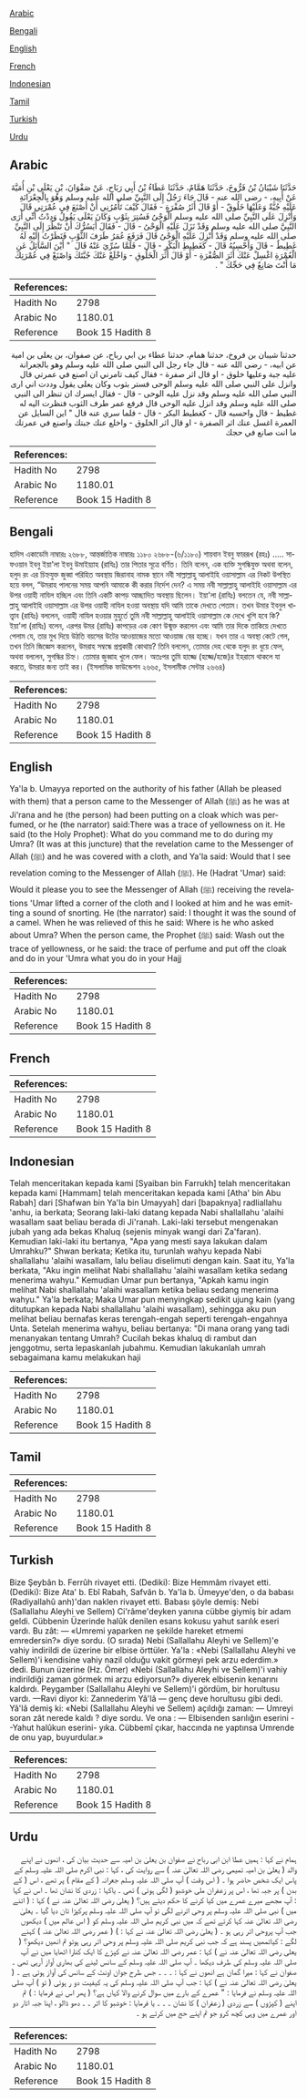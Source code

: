 [Arabic](#arabic)

[Bengali](#bengali)

[English](#english)

[French](#french)

[Indonesian](#indonesian)

[Tamil](#tamil)

[Turkish](#turkish)

[Urdu](#urdu)

## Arabic


<div dir="rtl" lang="ar" style={{fontSize:'larger',backgroundColor:'#f8f9fa',padding:20}}>
حَدَّثَنَا شَيْبَانُ بْنُ فَرُّوخَ، حَدَّثَنَا هَمَّامٌ، حَدَّثَنَا عَطَاءُ بْنُ أَبِي رَبَاحٍ، عَنْ صَفْوَانَ، بْنِ يَعْلَى بْنِ أُمَيَّةَ عَنْ أَبِيهِ، - رضى الله عنه - قَالَ جَاءَ رَجُلٌ إِلَى النَّبِيِّ صلى الله عليه وسلم وَهُوَ بِالْجِعْرَانَةِ عَلَيْهِ جُبَّةٌ وَعَلَيْهَا خَلُوقٌ - أَوْ قَالَ أَثَرُ صُفْرَةٍ - فَقَالَ كَيْفَ تَأْمُرُنِي أَنْ أَصْنَعَ فِي عُمْرَتِي قَالَ وَأُنْزِلَ عَلَى النَّبِيِّ صلى الله عليه وسلم الْوَحْىُ فَسُتِرَ بِثَوْبٍ وَكَانَ يَعْلَى يَقُولُ وَدِدْتُ أَنِّي أَرَى النَّبِيَّ صلى الله عليه وسلم وَقَدْ نَزَلَ عَلَيْهِ الْوَحْىُ - قَالَ - فَقَالَ أَيَسُرُّكَ أَنْ تَنْظُرَ إِلَى النَّبِيِّ صلى الله عليه وسلم وَقَدْ أُنْزِلَ عَلَيْهِ الْوَحْىُ قَالَ فَرَفَعَ عُمَرُ طَرَفَ الثَّوْبِ فَنَظَرْتُ إِلَيْهِ لَهُ غَطِيطٌ - قَالَ وَأَحْسِبُهُ قَالَ - كَغَطِيطِ الْبَكْرِ - قَالَ - فَلَمَّا سُرِّيَ عَنْهُ قَالَ ‏ "‏ أَيْنَ السَّائِلُ عَنِ الْعُمْرَةِ اغْسِلْ عَنْكَ أَثَرَ الصُّفْرَةِ - أَوْ قَالَ أَثَرَ الْخَلُوقِ - وَاخْلَعْ عَنْكَ جُبَّتَكَ وَاصْنَعْ فِي عُمْرَتِكَ مَا أَنْتَ صَانِعٌ فِي حَجِّكَ ‏"‏ ‏.‏
</div>
<div style={{backgroundColor:'#f8f9fa',padding:20, marginBottom: 10}}><table> <thead> <tr> <th>References:</th> <th></th> </tr> </thead> <tbody><tr><td>Hadith No</td><td>2798</td></tr><tr><td>Arabic No</td><td>1180.01</td></tr><tr><td>Reference</td><td>Book 15 Hadith 8</td></tr></tbody></table></div>


<div dir="rtl" lang="ar" style={{fontSize:'larger',backgroundColor:'#f8f9fa',padding:20}}>
حدثنا شيبان بن فروخ، حدثنا همام، حدثنا عطاء بن ابي رباح، عن صفوان، بن يعلى بن امية عن ابيه، - رضى الله عنه - قال جاء رجل الى النبي صلى الله عليه وسلم وهو بالجعرانة عليه جبة وعليها خلوق - او قال اثر صفرة - فقال كيف تامرني ان اصنع في عمرتي قال وانزل على النبي صلى الله عليه وسلم الوحى فستر بثوب وكان يعلى يقول وددت اني ارى النبي صلى الله عليه وسلم وقد نزل عليه الوحى - قال - فقال ايسرك ان تنظر الى النبي صلى الله عليه وسلم وقد انزل عليه الوحى قال فرفع عمر طرف الثوب فنظرت اليه له غطيط - قال واحسبه قال - كغطيط البكر - قال - فلما سري عنه قال " اين السايل عن العمرة اغسل عنك اثر الصفرة - او قال اثر الخلوق - واخلع عنك جبتك واصنع في عمرتك ما انت صانع في حجك
</div>
<div style={{backgroundColor:'#f8f9fa',padding:20, marginBottom: 10}}><table> <thead> <tr> <th>References:</th> <th></th> </tr> </thead> <tbody><tr><td>Hadith No</td><td>2798</td></tr><tr><td>Arabic No</td><td>1180.01</td></tr><tr><td>Reference</td><td>Book 15 Hadith 8</td></tr></tbody></table></div>

## Bengali


<div dir="ltr" lang="bn" style={{fontSize:'larger',backgroundColor:'#f8f9fa',padding:20}}>
হাদিস একাডেমি নাম্বারঃ ২৬৮৮, আন্তর্জাতিক নাম্বারঃ ১১৮০ ২৬৮৮-(৬/১১৮০) শায়বান ইবনু ফাররূখ (রহঃ) ..... সাফওয়ান ইবনু ইয়া'লা ইবনু উমাইয়্যাহ (রাযিঃ) তার পিতার সূত্রে বর্ণিত। তিনি বলেন, এক ব্যক্তি সুগন্ধিযুক্ত অথবা বলেন, হলুদ রং এর চিহ্নযুক্ত জুব্বা পরিহিত অবস্থায় জিরানাহ নামক স্থানে নবী সাল্লাল্লাহু আলাইহি ওয়াসাল্লাম এর নিকট উপস্থিত হয়ে বলল, “উমরাহ পালনের সময় আপনি আমাকে কী করার নির্দেশ দেন? এ সময় নবী সাল্লাল্লাহু আলাইহি ওয়াসাল্লাম এর উপর ওয়াহী নাযিল হচ্ছিল এবং তিনি একটি কাপড় আচ্ছাদিত অবস্থায় ছিলেন। ইয়া'লা (রাযিঃ) বলতেন যে, নবী সাল্লাল্লাহু আলাইহি ওয়াসাল্লাম এর উপর ওয়াহী নাযিল হওয়া অবস্থায় যদি আমি তাকে দেখতে পেতাম। তখন উমার ইবনুল খাত্ত্বাব (রাযিঃ) বললেন, ওয়াহী নাযিল হওয়ার মুহুর্তে তুমি নবী সাল্লাল্লাহু আলাইহি ওয়াসাল্লাম কে দেখে খুশি হবে কি? ইয়া'লা (রাযিঃ) বলেন, এরপর উমর (রাযিঃ) কাপড়ের এক কোণ উন্মুক্ত করলেন এবং আমি তার দিকে তাকিয়ে দেখতে পেলাম যে, তার মুখ দিয়ে উঠতি বয়সের উটের আওয়াজের মতো আওয়াজ বের হচ্ছে। যখন তার এ অবস্থা কেটে গেল, তখন তিনি জিজ্ঞেস করলেন, উমরাহ সম্বন্ধে প্রশ্নকারী কোথায়? তিনি বললেন, তোমার দেহ থেকে হলুদ রং ধুয়ে ফেল, অথবা বললেন, সুগন্ধির চিহ্ন। তোমার জুব্বাহ খুলে ফেল। অতঃপর তুমি হাজ্জে (হজ্জে/হজে)র ইহরামে থাকলে যা করতে, উমরার জন্য তাই কর। (ইসলামিক ফাউন্ডেশন ২৬৬৫, ইসলামীক সেন্টার ২৬৬৪)
</div>
<div style={{backgroundColor:'#f8f9fa',padding:20, marginBottom: 10}}><table> <thead> <tr> <th>References:</th> <th></th> </tr> </thead> <tbody><tr><td>Hadith No</td><td>2798</td></tr><tr><td>Arabic No</td><td>1180.01</td></tr><tr><td>Reference</td><td>Book 15 Hadith 8</td></tr></tbody></table></div>

## English


<div dir="ltr" lang="en" style={{fontSize:'larger',backgroundColor:'#f8f9fa',padding:20}}>
Ya'la b. Umayya reported on the authority of his father (Allah be pleased with them) that a person came to the Messenger of Allah (ﷺ) as he was at Ji'rana and he (the person) had been putting on a cloak which was perfumed, or he (the narrator) said:There was a trace of yellowness on it. He said (to the Holy Prophet): What do you command me to do during my Umra? (It was at this juncture) that the revelation came to the Messenger of Allah (ﷺ) and he was covered with a cloth, and Ya'la said: Would that I see revelation coming to the Messenger of Allah (ﷺ). He (Hadrat 'Umar) said: Would it please you to see the Messenger of Allah (ﷺ) receiving the revelations 'Umar lifted a corner of the cloth and I looked at him and he was emitting a sound of snorting. He (the narrator) said: I thought it was the sound of a camel. When he was relieved of this he said: Where is he who asked about Umra? When the person came, the Prophet (ﷺ) said: Wash out the trace of yellowness, or he said: the trace of perfume and put off the cloak and do in your 'Umra what you do in your Hajj
</div>
<div style={{backgroundColor:'#f8f9fa',padding:20, marginBottom: 10}}><table> <thead> <tr> <th>References:</th> <th></th> </tr> </thead> <tbody><tr><td>Hadith No</td><td>2798</td></tr><tr><td>Arabic No</td><td>1180.01</td></tr><tr><td>Reference</td><td>Book 15 Hadith 8</td></tr></tbody></table></div>

## French


<div dir="ltr" lang="fr" style={{fontSize:'larger',backgroundColor:'#f8f9fa',padding:20}}>

</div>
<div style={{backgroundColor:'#f8f9fa',padding:20, marginBottom: 10}}><table> <thead> <tr> <th>References:</th> <th></th> </tr> </thead> <tbody><tr><td>Hadith No</td><td>2798</td></tr><tr><td>Arabic No</td><td>1180.01</td></tr><tr><td>Reference</td><td>Book 15 Hadith 8</td></tr></tbody></table></div>

## Indonesian


<div dir="ltr" lang="id" style={{fontSize:'larger',backgroundColor:'#f8f9fa',padding:20}}>
Telah menceritakan kepada kami [Syaiban bin Farrukh] telah menceritakan kepada kami [Hammam] telah menceritakan kepada kami [Atha' bin Abu Rabah] dari [Shafwan bin Ya'la bin Umayyah] dari [bapaknya] radliallahu 'anhu, ia berkata; Seorang laki-laki datang kepada Nabi shallallahu 'alaihi wasallam saat beliau berada di Ji'ranah. Laki-laki tersebut mengenakan jubah yang ada bekas Khaluq (sejenis minyak wangi dari Za'faran). Kemudian laki-laki itu bertanya, "Apa yang mesti saya lakukan dalam Umrahku?" Shwan berkata; Ketika itu, turunlah wahyu kepada Nabi shallallahu 'alaihi wasallam, lalu beliau diselimuti dengan kain. Saat itu, Ya'la berkata, "Aku ingin melihat Nabi shallallahu 'alaihi wasallam ketika sedang menerima wahyu." Kemudian Umar pun bertanya, "Apkah kamu ingin melihat Nabi shallallahu 'alaihi wasallam ketika beliau sedang menerima wahyu." Ya'la berkata; Maka Umar pun menyingkap sedikit ujung kain (yang ditutupkan kepada Nabi shallallahu 'alaihi wasallam), sehingga aku pun melihat beliau bernafas keras terengah-engah seperti terengah-engahnya Unta. Setelah menerima wahyu, beliau bertanya: "Di mana orang yang tadi menanyakan tentang Umrah? Cucilah bekas khaluq di rambut dan jenggotmu, serta lepaskanlah jubahmu. Kemudian lakukanlah umrah sebagaimana kamu melakukan haji
</div>
<div style={{backgroundColor:'#f8f9fa',padding:20, marginBottom: 10}}><table> <thead> <tr> <th>References:</th> <th></th> </tr> </thead> <tbody><tr><td>Hadith No</td><td>2798</td></tr><tr><td>Arabic No</td><td>1180.01</td></tr><tr><td>Reference</td><td>Book 15 Hadith 8</td></tr></tbody></table></div>

## Tamil


<div dir="ltr" lang="ta" style={{fontSize:'larger',backgroundColor:'#f8f9fa',padding:20}}>

</div>
<div style={{backgroundColor:'#f8f9fa',padding:20, marginBottom: 10}}><table> <thead> <tr> <th>References:</th> <th></th> </tr> </thead> <tbody><tr><td>Hadith No</td><td>2798</td></tr><tr><td>Arabic No</td><td>1180.01</td></tr><tr><td>Reference</td><td>Book 15 Hadith 8</td></tr></tbody></table></div>

## Turkish


<div dir="ltr" lang="tr" style={{fontSize:'larger',backgroundColor:'#f8f9fa',padding:20}}>
Bize Şeybân b. Ferrûh rivayet etti. (Dediki): Bize Hemmâm rivayet etti. (Dediki): Bize Ata' b. Ebî Rabah, Safvân b. Ya'Ia b. Ümeyye'den, o da babası (Radiyallahû anh)'dan naklen rivayet etti. Babası şöyle demiş: Nebi (Sallallahu Aleyhi ve Sellem) Ci'râme'deyken yanına cübbe giymiş bir adam geldi. Cübbenin Üzerinde halûk denilen esans kokusu yahut sarılık eseri vardı. Bu zât: — «Umremi yaparken ne şekilde hareket etmemi emredersin?» diye sordu. (O sırada) Nebi (Sallallahu Aleyhi ve Sellem)'e vahiy indirildi de üzerine bir elbise örttüler. Ya'la : «Nebi (Sallallahu Aleyhi ve Sellem)'i kendisine vahiy nazil olduğu vakit görmeyi pek arzu ederdim.» dedi. Bunun üzerine (Hz. Ömer) «Nebi (Sallallahu Aleyhi ve Sellem)'i vahiy indirildiği zaman görmek mi arzu ediyorsun?» diyerek elbisenin kenarını kaldırdı. Peygamber (Sallallahu Aleyhi ve Sellem)'i gördüm, bir horultusu vardı. —Ravi diyor ki: Zannederim Yâ'lâ — genç deve horultusu gibi dedi. Yâ'lâ demiş ki: «Nebi (Sallallahu Aleyhi ve Sellem) açıldığı zaman: — Umreyi soran zât nerede kaldı ? diye sordu. Ve ona : — Elbisenden sarılığın eserini --Yahut halûkun eserini- yıka. Cübbemî çıkar, haccında ne yaptınsa Umrende de onu yap, buyurdular.»
</div>
<div style={{backgroundColor:'#f8f9fa',padding:20, marginBottom: 10}}><table> <thead> <tr> <th>References:</th> <th></th> </tr> </thead> <tbody><tr><td>Hadith No</td><td>2798</td></tr><tr><td>Arabic No</td><td>1180.01</td></tr><tr><td>Reference</td><td>Book 15 Hadith 8</td></tr></tbody></table></div>

## Urdu


<div dir="rtl" lang="ur" style={{fontSize:'larger',backgroundColor:'#f8f9fa',padding:20}}>
ہمام نے کہا : ہمیں عطا ابن ابی رباح نے صفوان بن یعلیٰ بن امیہ سے حدیث بیان کی ، انھوں نے اپنے والد ( یعلیٰ بن امیہ تمیمی رضی اللہ تعالیٰ عنہ ) سے روایت کی ، کہا : نبی اکرم صلی اللہ علیہ وسلم کے پاس ایک شخص حاضر ہوا ۔ ( اس وقت ) آپ صلی اللہ علیہ وسلم جعرانہ ( کے مقام ) پر تھے ، اس ( کے بدن ) پر جبہ تھا ، اس پر زعفران ملی خوشبو ( لگی ہوئی ) تھی ۔ یاکہا : زردی کا نشان تھا ۔ اس نے کہا : آپ مجھے میرے عمرے میں کیا کرنے کا حکم دیتے ہیں؟ ( یعلیٰ رضی اللہ تعالیٰ عنہ نے ) کہا : ( اتنے میں ) نبی صلی اللہ علیہ وسلم پر وحی اترنے لگی تو آپ صلی اللہ علیہ وسلم پرکپڑا تان دیا گیا ۔ یعلیٰ رضی اللہ تعالیٰ عنہ کہا کرتے تھے کہ میں نبی کریم صلی اللہ علیہ وسلم کو ( اس عالم میں ) دیکھوں جب آپ پروحی اتر رہی ہو ۔ ( یعلیٰ رضی اللہ تعالیٰ عنہ نے کہا : ) ( عمر رضی اللہ تعالیٰ عنہ ) کہنے لگے : کیاتمھیں پسند ہے کہ جب نبی کریم صلی اللہ علیہ وسلم پر وحی اتر رہی ہوتو تم انھیں دیکھو؟ ( یعلی رضی اللہ تعالیٰ عنہ نے ) کہا : عمر رضی اللہ تعالیٰ عنہ نے کپڑے کا ایک کنارا اٹھایا میں نے آپ صلی اللہ علیہ وسلم کی طرف دیکھا ۔ آپ صلی اللہ علیہ وسلم کے سانس لینے کی بھاری آواز آرہی تھی ۔ صفوان نے کہا : میرا گمان ہے انھوں نے کہا : ۔ ۔ ۔ جس طرح جوان اونٹ کے سانس کی آواز ہوتی ہے ۔ ( یعلیٰ رضی اللہ تعالیٰ عنہ نے ) کہا : جب آپ صلی اللہ علیہ وسلم کی یہ کیفیت دو ر ہوئی ( تو ) آپ صلی اللہ علیہ وسلم نے فرمایا : " عمرے کے بارے میں سوال کرنے والا کہاں ہے؟ ( پھر اس نے فرمایا : ) تم اپنے ( کپڑوں ) سے زردی ( زعفران ) کا نشان ۔ ۔ ۔ یا فرمایا : خوشبو کا اثر ۔ ۔ دھو ڈالو ، اپنا جبہ اتار دو اور عمرے میں وہی کچھ کرو جو تم اپنے حج میں کرتے ہو ۔
</div>
<div style={{backgroundColor:'#f8f9fa',padding:20, marginBottom: 10}}><table> <thead> <tr> <th>References:</th> <th></th> </tr> </thead> <tbody><tr><td>Hadith No</td><td>2798</td></tr><tr><td>Arabic No</td><td>1180.01</td></tr><tr><td>Reference</td><td>Book 15 Hadith 8</td></tr></tbody></table></div>